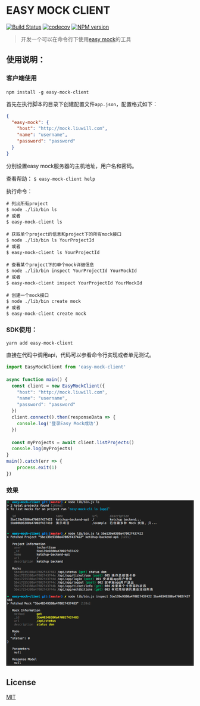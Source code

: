 # EASY MOCK CLIENT
[![Build Status][travis-image]][travis-url]
[![codecov][codecov-image]][codecov-url]
[![NPM version][npm-image]][npm-url]

> 开发一个可以在命令行下使用[easy mock](https://github.com/easy-mock/easy-mock)的工具

## 使用说明：

### 客户端使用

`npm install -g easy-mock-client`

首先在执行脚本的目录下创建配置文件`app.json`，配置格式如下：
```json
{
  "easy-mock": {
    "host": "http://mock.liuwill.com",
    "name": "username",
    "password": "password"
  }
}
```
分别设置easy mock服务器的主机地址，用户名和密码。

查看帮助：
`$ easy-mock-client help`

执行命令：

```shell
# 列出所有project
$ node ./lib/bin ls
# 或者
$ easy-mock-client ls

# 获取单个project的信息和project下的所有mock接口
$ node ./lib/bin ls YourProjectId
# 或者
$ easy-mock-client ls YourProjectId

# 查看某个project下的单个mock详细信息
$ node ./lib/bin inspect YourProjectId YourMockId
# 或者
$ easy-mock-client inspect YourProjectId YourMockId

# 创建一个mock接口
$ node ./lib/bin create mock
# 或者
$ easy-mock-client create mock
```

### SDK使用：

```
yarn add easy-mock-client
```

直接在代码中调用api，代码可以参看命令行实现或者单元测试。

```javascript
import EasyMockClient from 'easy-mock-client'

async function main() {
  const client = new EasyMockClient({
    "host": "http://mock.liuwill.com",
    "name": "username",
    "password": "password" 
  })
  client.connect().then(responseData => {
    console.log('登录Easy Mock成功')
  })

  const myProjects = await client.listProjects()
  console.log(myProjects)
}
main().catch(err => {
    process.exit(1)
})
```

### 效果

![](./docs/demo.png)

## License

  [MIT](./LICENSE)

[travis-image]: https://img.shields.io/travis/easy-tools/easy-mock-client/master.svg?style=flat-square
[travis-url]: https://travis-ci.org/easy-tools/easy-mock-client
[codecov-image]: https://codecov.io/gh/easy-tools/easy-mock-client/branch/master/graph/badge.svg
[codecov-url]: https://codecov.io/gh/easy-tools/easy-mock-client
[npm-image]: https://img.shields.io/npm/v/easy-mock-client.svg?style=flat-square
[npm-url]: https://npmjs.org/package/easy-mock-client
